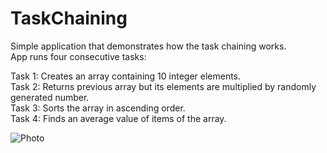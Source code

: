 # TaskChaining

Simple application that demonstrates how the task chaining works. <br />
App runs four consecutive tasks: <br/>

Task 1: Creates an array containing 10 integer elements. <br/>
Task 2: Returns previous array but its elements are multiplied by randomly generated number. <br/>
Task 3: Sorts the array in ascending order. <br/>
Task 4: Finds an average value of items of the array. <br/>

![Photo](https://github.com/Tomasz789/TaskChaining/blob/master/updateexample.PNG)


